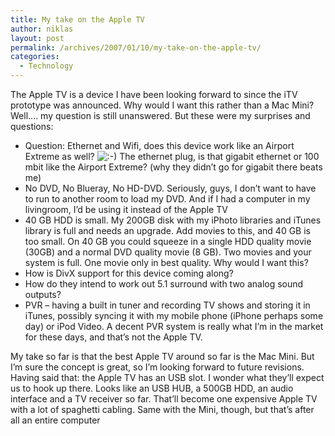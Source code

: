 ```yaml
---
title: My take on the Apple TV
author: niklas
layout: post
permalink: /archives/2007/01/10/my-take-on-the-apple-tv/
categories:
  - Technology
---
```

The Apple TV is a device I have been looking forward to since the iTV prototype was announced. Why would I want this rather than a Mac Mini? Well&#8230;. my question is still unanswered. But these were my surprises and questions:

- Question: Ethernet and Wifi, does this device work like an Airport Extreme as well? <img src='http://blog.saers.com/wp-includes/images/smilies/icon_smile.gif' alt=':-)' class='wp-smiley' /> The ethernet plug, is that gigabit ethernet or 100 mbit like the Airport Extreme? (why they didn&#8217;t go for gigabit there beats me)  
- No DVD, No Blueray, No HD-DVD. Seriously, guys, I don&#8217;t want to have to run to another room to load my DVD. And if I had a computer in my livingroom, I&#8217;d be using it instead of the Apple TV  
- 40 GB HDD is small. My 200GB disk with my iPhoto libraries and iTunes library is full and needs an upgrade. Add movies to this, and 40 GB is too small. On 40 GB you could squeeze in a single HDD quality movie (30GB) and a normal DVD quality movie (8 GB). Two movies and your system is full. One movie only in best quality. Why would I want this?  
- How is DivX support for this device coming along?  
- How do they intend to work out 5.1 surround with two analog sound outputs?  
- PVR &#8211; having a built in tuner and recording TV shows and storing it in iTunes, possibly syncing it with my mobile phone (iPhone perhaps some day) or iPod Video. A decent PVR system is really what I&#8217;m in the market for these days, and that&#8217;s not the Apple TV.

My take so far is that the best Apple TV around so far is the Mac Mini. But I&#8217;m sure the concept is great, so I&#8217;m looking forward to future revisions. Having said that: the Apple TV has an USB slot. I wonder what they&#8217;ll expect us to hook up there. Looks like an USB HUB, a 500GB HDD, an audio interface and a TV receiver so far. That&#8217;ll become one expensive Apple TV with a lot of spaghetti cabling. Same with the Mini, though, but that&#8217;s after all an entire computer